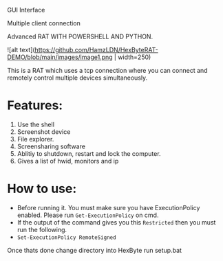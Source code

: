 GUI Interface

Multiple client connection

Advanced RAT WITH POWERSHELL AND PYTHON.

![alt text](https://github.com/HamzLDN/HexByteRAT-DEMO/blob/main/images/image1.png | width=250)

This is a RAT which uses a tcp connection where you can connect and remotely control multiple devices simultaneously.

# Features:
1. Use the shell
2. Screenshot device
3. File explorer.
4. Screensharing software
5. Ablitiy to shutdown, restart and lock the computer.
6. Gives a list of hwid, monitors and ip

# How to use:

- Before running it. You must make sure you have ExecutionPolicy enabled. Please run `Get-ExecutionPolicy` on cmd.
- If the output of the command gives you this `Restricted` then you must run the following.
- `Set-ExecutionPolicy RemoteSigned`

Once thats done change directory into HexByte run setup.bat
